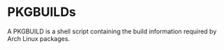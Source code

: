 # PKGBUILDs

A PKGBUILD is a shell script containing the build information required by Arch
Linux packages.
